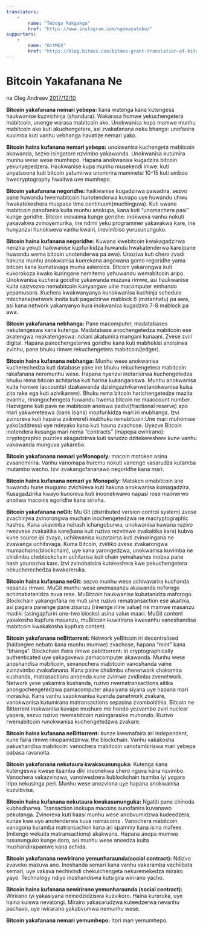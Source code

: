 ```yaml
---
translators: 
    - 
        name: "Tebogo Makgakga"
        href: "https://www.instagram.com/ngomayatebo/"
supporters: 
    - 
        name: "BitMEX"
        href: "https://blog.bitmex.com/bitmex-grant-translation-of-bitcoin-content-into-african-languages/"
---
```

# Bitcoin Yakafanana Ne

na Oleg Andreev [2017/12/10](https://oleganza.com/all/bitcoin-is-like/)

<LanguageDropdown/>

**Bitcoin yakafanana nemari yebepa:** kana watenga kana kutengesa haukwanise kuzvichinja (shandura). Wakarasa homwe yekuchengetera mabitcoin, unenge warasa mabitcoin ako. Unokwanisa kupa mumwe munhu mabitcoin ako kuti akuchengetere, asi zvakafanana neku bhanga: unofanira kuvimba kuti vanhu vebhanga havatize nemari yako.

**Bitcoin haina kufanana nemari yebepa:** unokwanisa kuchengeta mabitcoin akawanda, sezvo isingatore nzvimbo yakawanda. Unokwanisa kutumira munhu wese wese mumhepo. Hapana anokwanisa kugadzira bitcoin yekunyepedzera. Haukwanise kupa munhu musekendi imwe: kuti unyatsoona kuti bitcoin yatumirwa unomirira maminetsi 10-15 kuti umboo hwecryptography hwaitwa uve mumhepo.

**Bitcoin yakafanana negoridhe:** haikwanise kugadzirwa pawadira, sezvo pane huwandu hwemabitcoin hunotenderwa kuvapo uye huwandu uhwu hwakatekeshera muspace time continuum(muchinguva). Kuti uwane mabitcoin panofanira kuita munhu anokupa, kana kuti “unomachera pasi” kunge goridhe. Bitcoin inovaima kunge goridhe: inokweva vanhu nokuti yakavakwa zvinoyemurika, ine ndimi yeku programmer yakavakwa kare, ine hunyanzvi hunokweva vanhu kwairi, inevimbiso yorusununguko.

**Bitcoin haina kufanana negoridhe:** Kuwana kwebitcoin kwakagadzirwa nenzira yekuti haikwanise kupfurikidza huwandu hwakatenderwa kare(pane huwandu wema bitcoin unotenderwa pa awa). Unoziva kuti chero zvadi hakuna munhu anokwanisa kuerekana angowana gomo regoridhe yama bitcoin kana kumatsvaga muma asteroids. Bitcoin yakarongwa kuti kukorokoza kwako kuringane nemitemo yehuwandu wemabitcoin aripo. Unokwanisa kuchera goridhe yakawanda muzuva rimwe, asi haukwanise kuita saizvozvo nemabitcoin kunyangwe uine macomputer emhando yepamusoro. Kuchera kwakwanyanya kunokwanisa kuchinja schedule mbichana(network inoita kuti pagadzirwe mablock 6 (matanhatu) pa awa, asi kana network yakanyanyo kura inokwanisa kugadzira 7-8 mablock pa awa.

**Bitcoin yakafanana nebhanga:** Pane macomputer, madatabases nekutengeswa kana kutenga. Madatabase anochengetedza mabitcoin ese akatengwa neakatengeswa: ndiani akatumira mangani  kunaani. Zvese zviri digital. Hapana panochengeterwa goridhe kana kuti mabhokisi anoisirwa zvinhu, pane bhuku rimwe rekuchengetera mabitcoin(ledger).

**Bitcoin haina kufanana nebhanga:** Munhu wese anokwanisa kucherechedza kuti database yake ine bhuku rekuchengetera mabitcoin rakafanana neremunhu wese. Hapana nyanzvi inotarisirwa kuchengetedza bhuku rema bitcoin achitarisa kuti harina kukanganiswa. Munhu anokwanisa kuita homwe (accounts) dzakawanda dzisingazivikanwe(anokwanisa kuisa zita rake ega kuti azivikanwe). Bhuku rema bitcoin harichengetedze mazita evanhu, rinongochengeta huwandu hwema bitcoin ne maaccount number. Hazvigone kuti pave ne mabitcoin anoiswa padivi(fractional reserve) apo mari yakwereteswa (bank loans) inopfurikidza mari iri mubhanga. Izvi zvinoreva kuti hapana zvikwereti mubhuku remabitcoin:Une mari muhomwe yako(address) uye ndeyako kana kuti hauna zvachose. Uyezve Bitcoin inotendera kusunga mari nema “contracts” (mapepa ewirirano): cryptographic puzzles akagadzirwa kuti sarudzo dzitekereshere kune vanhu vakawanda munguva yakareba.

**Bitcoin yakafanana nemari yeMonopoly:** macoin matoken asina zvaanomirira. Vanhu vanomapa huremu nokuti vanenge vasarudza kutamba mutambo wacho. Izvi zvakangofananawo negoridhe kana mari.

**Bitcoin haina kufanana nemari ye Monopoly:** Matoken emabitcoin ane huwandu hune mugumo zvichireva kuti hakuna anokwanisa kumagadzira. Kusagadzirika kwayo kunoreva kuti inoonekwawo napasi rose maonerwo anoitwa macoins egoridhe kana sirivha.

**Bitcoin yakafanana neGit:** Mu Git (distributed version control system) zvose zvachinjwa zvinorongwa muchain inochengetedzwa ne macryptographic hashes. Kana ukavimba nehash ichangoburwa, unokwanisa kuwana ruzivo rwezvese zvakaitika kare(kana kuti ruzivo rezvimwe zvakaitika kare) kubva kune source ipi zvayo, uchikwanisa kuzotairsa kuti zvinoringana ne zvawanga uchitsvaga. Kuma Bitcoin, zviitiko zvese zvakarongwa mumachains(blockchain), uye kana yarongedzwa, unokwanisa kuvimba ne chidimbu cheblockchain uchitarisa kuti chain yemahashes inobva pane hash yaunoziva kare. Izvi zvinobatsira kutekeshera kwe pekuchengetera nekucherechedza kwakareruka.

**Bitcoin haina kufanana neGit:** sezvo munhu wese achivavarira kushanda nesanzu rimwe. MuGit munhu wese anemasanzu akawanda neforogo achimabatanidza zuva rese. MuBitcoin haukwanise kubatanidza maforogo. Blockchain yakangofana ne muti uine ruzivo rematransaction ese akaitika, asi pagara panenge pane zisanzu (rinenge riine value) ne mamwe masanzu madiki (asingapfuriri one-two blocks) asina value maari. MuGit content yakakosha kupfura masanzu, muBitcoin kuwirirana kwevanhu vanoshandisa mabitcoin kwakakosha kupfura content.

**Bitcoin yakafanana neBittorrent:** Network yeBitcoin iri decentralised (haitongwe nebato kana munhu mumwe) zvachose, hapana “mint” kana “bhanga”. Blockchain ifaira rimwe pabittorrent: iri cryptographically authenticated uye yakagovewa pamacomputer akawanda. Munhu wese anoshandisa mabitcoin, sevanochera mabitcoin vanoshanda vaine zvinzvimbo zvakafanana. Kana paine chidimbu chenetwork chakamira kushanda, matrasactions anoenda kune zvimwe zvidimbu zvenetwork. Network yese yakamira kushanda, ruzivo rwematransactions aitika anongochengetedzwa pamacomputer akasiyana siyana uye hapana mari inorasika. Kana vanhu vazokwanisa kuenda panetwork zvakare, vanokwanisa kutumirana matransactions sepasina zvamboititika. Bitcoin ne Bittorrent inokwanisa kuvapo mushure me hondo yezvombo zviri nuclear yapera, sezvo ruzivo rwemabitcoin rusingarasike muhondo. Ruzivo rwemabitcoin runokwanisa kuchengetedzwa zvakare.

**Bitcoin haina kufanana neBittorrent:** kunze kwemafaira ari independent, kune faira rimwe rinopamidzirwa: the blockchain. Vanhu vakakosha pakushandisa mabitcoin: vanochera mabitcoin vanotambiriswa mari yebepa pabasa ravanoita.

**Bitcoin yakafanana nekutaura kwakasununguka:** Kutenga kana kutengeswa kwese itsamba diki inoonekwa chero nguva kana nzvimbo. Vanochera vakazvinzwa, vanoiwedzera kublockchain tsamba iyi yogara iripo nekusinga peri. Munhu wese anozviona uye hapana anokwanisa kuzvibvisa.

**Bitcoin haina kufanana nekutaura kwakasununguka:** Ngatiti pane chinoda kubhadharwa. Transaction inokupa macoins aunofanira  kuvanawo pekutanga. Zvinoreva kuti haasi munhu wese anobvumidzwa kudeedzera, kunze kwe uyo anotenderwa kuva nemacoins . Vanochera mabitcoin vanogona kuramba matransaction kana ari spammy kana isina mafees (mitengo wekuita matransactions) akakwana. Hapana anopa mumwe rusununguko kunge doro, asi munhu wese anoedza kuita mushandirapamwe kana achida.

**Bitcoin yakafanana newirirano yemunharaunda(social contract):** Ndizvo zvaveko mazuva ano. Inoshanda semari kana vanhu vakaramba vachiibata semari, uye vakava nechivindi chekuichengeta nekuremekedza mirairo yayo. Technology ndiyo inoshandiswa kutsigira wirirano yacho.

**Bitcoin haina kufanana newirirano yemunharaunda (social contract):** Wirirano iyi yakasiyana neinodzidziswa kuzvikoro. Haina kureruka, uye haina kuiswa nevatongi. Mirairo yakasarudzwa kuteedzerwa nevanhu pachavo, uye iwirarano yakabvumwa nemunhu wese.

**Bitcoin yakafanana nemari yemumhepo:** Itori mari yemumhepo.
